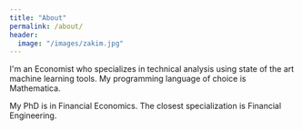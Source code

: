 ```yaml
---
title: "About"
permalink: /about/
header:
  image: "/images/zakim.jpg"
---
```


I'm an Economist who specializes in technical analysis using state of the art machine learning tools. My programming language of choice is Mathematica.

My PhD is in Financial Economics. The closest specialization is Financial Engineering. 
